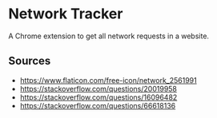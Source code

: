 # Network Tracker

A Chrome extension to get all network requests in a website.

## Sources

- <https://www.flaticon.com/free-icon/network_2561991>
- <https://stackoverflow.com/questions/20019958>
- <https://stackoverflow.com/questions/16096482>
- <https://stackoverflow.com/questions/66618136>
